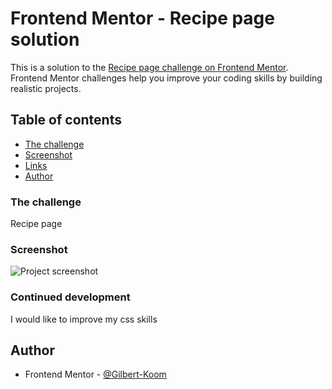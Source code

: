 # Frontend Mentor - Recipe page solution

This is a solution to the [Recipe page challenge on Frontend Mentor](https://www.frontendmentor.io/challenges/recipe-page-KiTsR8QQKm). Frontend Mentor challenges help you improve your coding skills by building realistic projects. 

## Table of contents

  - [The challenge](#the-challenge)
  - [Screenshot](#screenshot)
  - [Links](#links)
- [Author](#author)

### The challenge

Recipe page

### Screenshot

![Project screenshot](https://imgur.com/a/BnKZCd7)


### Continued development

I would like to improve my css skills

## Author

- Frontend Mentor - [@Gilbert-Koom](https://www.frontendmentor.io/profile/Gilbert-Koom)